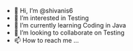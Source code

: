- 👋 Hi, I’m @shivanis6
- 👀 I’m interested in Testing
- 🌱 I’m currently learning Coding in Java
- 💞️ I’m looking to collaborate on Testing
- 📫 How to reach me ...

<!---
shivanis6/shivanis6 is a ✨ special ✨ repository because its `README.md` (this file) appears on your GitHub profile.
You can click the Preview link to take a look at your changes.
--->
